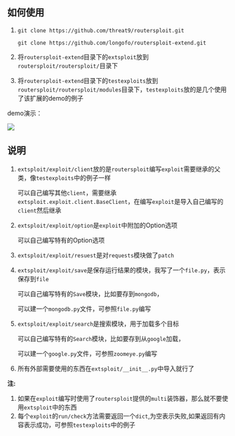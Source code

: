 ## 如何使用



1. `git clone https://github.com/threat9/routersploit.git`

   `git clone https://github.com/longofo/routersploit-extend.git`

2. 将`routersploit-extend`目录下的`extsploit`放到`routersploit/routersploit/`目录下

3. 将`routersploit-extend`目录下的`testexploits`放到`routersploit/routersploit/modules`目录下，`testexploits`放的是几个使用了该扩展的demo的例子

demo演示：

[![](https://asciinema.org/a/xa8r6PhxwtGw87Osyk52GFpZC.png)](https://asciinema.org/a/xa8r6PhxwtGw87Osyk52GFpZC)



## 说明



1. `extsploit/exploit/client`放的是`routersploit`编写`exploit`需要继承的父类，像`testexploits`中的例子一样

   可以自己编写其他`client`，需要继承`extsploit.exploit.client.BaseClient`，在编写`exploit`是导入自己编写的`client`然后继承

2. `extsploit/exploit/option`是`exploit`中附加的Option选项

   可以自己编写特有的Option选项

3. `extsploit/exploit/resuest`是对`requests`模块做了`patch`

4. `extsploit/exploit/save`是保存运行结果的模块，我写了一个`file.py`，表示保存到`file`

   可以自己编写特有的`Save`模块，比如要存到`mongodb`，

   可以建一个`mongodb.py`文件，可参照`file.py`编写

5. `extsploit/exploit/search`是搜索模块，用于加载多个目标

   可以自己编写特有的`Search`模块，比如要存到从`google`加载，

   可以建一个`google.py`文件，可参照`zoomeye.py`编写

6. 所有外部需要使用的东西在`extsploit/__init__.py`中导入就行了


**注:**

1. 如果在`exploit`编写时使用了`routersploit`提供的`multi`装饰器，那么就不要使用`extsploit`中的东西
2. 每个`exploit`的`run/check`方法需要返回一个`dict`,为空表示失败,如果返回有内容表示成功，可参照`testexploits`中的例子
